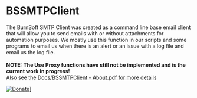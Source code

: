 # BSSMTPClient
The BurnSoft SMTP Client was created as a command line base email client that will allow you to send emails with or without attachments for automation purposes.  We mostly use this function in our scripts and some programs to email us when there is an alert or an issue with a log file and email us the log file.  
<br/>
<b>NOTE:  The Use Proxy functions have still not be implemented and is the current work in progress!</b>
<br/>
Also see the <a href=https://github.com/burnsoftnet/BSSMTPClient/blob/master/Docs/BSSMTPClient%20-%20About.pdf>Docs/BSSMTPClient - About.pdf for more details


[![Donate](https://www.paypalobjects.com/en_US/i/btn/btn_donateCC_LG.gif)](https://www.paypal.com/cgi-bin/webscr?cmd=_s-xclick&hosted_button_id=JSW8XEMQVH4BE)]


